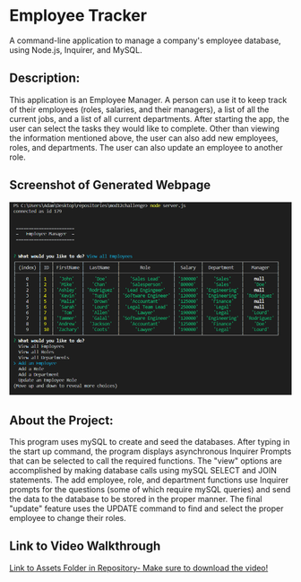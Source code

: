 # Employee Tracker
A command-line application to manage a company's employee database, using Node.js, Inquirer, and MySQL.

## Description: 
This application is an Employee Manager. A person can use it to keep track of their employees (roles, salaries, and their managers), a list of all the current jobs, and a list of all current departments. After starting the app, the user can select the tasks they would like to complete. Other than viewing the information mentioned above, the user can also add new employees, roles, and departments. The user can also update an employee to another role.

## Screenshot of Generated Webpage
![Sreenshot of Webpage](./assets/screenshot_of_page.png)

## About the Project:
This program uses mySQL to create and seed the databases. After typing in the start up command, the program displays asynchronous Inquirer Prompts that can be selected to call the required functions. The "view" options are accomplished by making database calls using mySQL SELECT and JOIN statements. The add employee, role, and department functions use Inquirer prompts for the questions (some of which require mySQL queries) and send the data to the database to be stored in the proper manner. The final "update" feature uses the UPDATE command to find and select the proper employee to change their roles. 

## Link to Video Walkthrough
[Link to Assets Folder in Repository- Make sure to download the video!](https://github.com/adamkeyser45/mod12challenge/blob/master/assets/Employee_Manager_Video_Walkthrough.webm)
